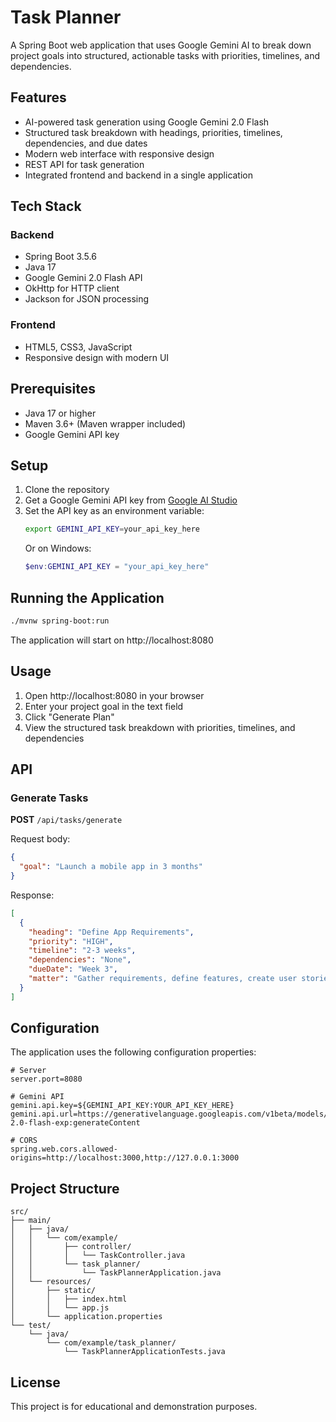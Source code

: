# Task Planner

A Spring Boot web application that uses Google Gemini AI to break down project goals into structured, actionable tasks with priorities, timelines, and dependencies.

## Features

- AI-powered task generation using Google Gemini 2.0 Flash
- Structured task breakdown with headings, priorities, timelines, dependencies, and due dates
- Modern web interface with responsive design
- REST API for task generation
- Integrated frontend and backend in a single application

## Tech Stack

### Backend
- Spring Boot 3.5.6
- Java 17
- Google Gemini 2.0 Flash API
- OkHttp for HTTP client
- Jackson for JSON processing

### Frontend
- HTML5, CSS3, JavaScript
- Responsive design with modern UI

## Prerequisites

- Java 17 or higher
- Maven 3.6+ (Maven wrapper included)
- Google Gemini API key

## Setup

1. Clone the repository
2. Get a Google Gemini API key from [Google AI Studio](https://makersuite.google.com/app/apikey)
3. Set the API key as an environment variable:
   ```bash
   export GEMINI_API_KEY=your_api_key_here
   ```
   Or on Windows:
   ```powershell
   $env:GEMINI_API_KEY = "your_api_key_here"
   ```

## Running the Application

```bash
./mvnw spring-boot:run
```

The application will start on http://localhost:8080

## Usage

1. Open http://localhost:8080 in your browser
2. Enter your project goal in the text field
3. Click "Generate Plan"
4. View the structured task breakdown with priorities, timelines, and dependencies

## API

### Generate Tasks
**POST** `/api/tasks/generate`

Request body:
```json
{
  "goal": "Launch a mobile app in 3 months"
}
```

Response:
```json
[
  {
    "heading": "Define App Requirements",
    "priority": "HIGH",
    "timeline": "2-3 weeks",
    "dependencies": "None",
    "dueDate": "Week 3",
    "matter": "Gather requirements, define features, create user stories..."
  }
]
```

## Configuration

The application uses the following configuration properties:

```properties
# Server
server.port=8080

# Gemini API
gemini.api.key=${GEMINI_API_KEY:YOUR_API_KEY_HERE}
gemini.api.url=https://generativelanguage.googleapis.com/v1beta/models/gemini-2.0-flash-exp:generateContent

# CORS
spring.web.cors.allowed-origins=http://localhost:3000,http://127.0.0.1:3000
```

## Project Structure

```
src/
├── main/
│   ├── java/
│   │   └── com/example/
│   │       ├── controller/
│   │       │   └── TaskController.java
│   │       └── task_planner/
│   │           └── TaskPlannerApplication.java
│   └── resources/
│       ├── static/
│       │   ├── index.html
│       │   └── app.js
│       └── application.properties
└── test/
    └── java/
        └── com/example/task_planner/
            └── TaskPlannerApplicationTests.java
```

## License

This project is for educational and demonstration purposes.